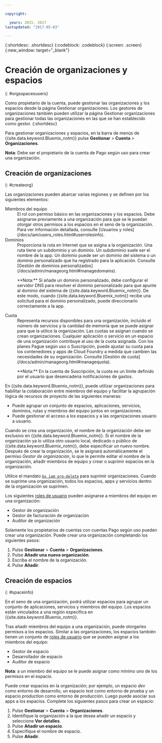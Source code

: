 ```yaml
---

copyright:

  years: 2015, 2017
lastupdated: "2017-05-03"

---
```


{:shortdesc: .shortdesc}
{:codeblock: .codeblock}
{:screen: .screen}
{:new_window: target="_blank"}

# Creación de organizaciones y espacios
{: #orgsspacesusers}

Como propietario de la cuenta, puede gestionar las organizaciones y los espacios desde la página Gestionar organizaciones. Los gestores de organizaciones también pueden utilizar la página Gestionar organizaciones para gestionar todas las organizaciones en las que se han establecido como gestor.
{:shortdesc}

Para gestionar organizaciones y espacios, en la barra de menús de {{site.data.keyword.Bluemix_notm}} pulse **Gestionar** &gt; **Cuenta** &gt; **Organizaciones**. 

**Nota**: Debe ser el propietario de la cuenta de Pago según uso para crear una organización.

## Creación de organizaciones
{: #createorg}

Las organizaciones pueden abarcar varias regiones y se definen por los siguientes elementos:

<dl>
<dt>Miembros del equipo</dt>
<dd>El rol con permiso básico en las organizaciones y los espacios. Debe asignarse previamente a una organización
para que se le puedan otorgar otros permisos a los espacios en el seno de la organización. Para ver información detallada,
consulte [Usuarios y roles](/docs/iam/users_roles.html#userrolesinfo).</dd>
<dt>Dominios</dt>
<dd>Proporciona la ruta en Internet que se asigna a la organización. Una ruta tiene un subdominio y un dominio. Un subdominio suele ser el nombre de la app. Un dominio puede ser un dominio del sistema o un dominio personalizado que ha registrado para la aplicación. Consulte [Gestión de dominios personalizados](/docs/admin/manageorg.html#managedomains).<br/>
<p>**Nota:** Si añade un dominio personalizado, debe configurar el servidor DNS para resolver el dominio personalizado para que apunte al dominio del sistema de {{site.data.keyword.Bluemix_notm}}. De este modo, cuando {{site.data.keyword.Bluemix_notm}} recibe una solicitud para el dominio personalizado, puede direccionarlo correctamente a la app.</p></dd>
<dt>Cuota</dt>
<dd>Representa recursos disponibles para una organización, incluido el número de servicios y la cantidad de memoria que se puede asignar para que la utilice la organización. Las cuotas se asignan cuando se crean organizaciones. Cualquier aplicación o servicio en un espacio de una organización contribuye al uso de la cuota asignada. Con los planes Pague según uso o Suscripción, puede ajustar su cuota para los contenedores y apps de Cloud Foundry a medida que cambien las necesidades de su organización. Consulte [Gestión de cuota](/docs/admin/manageorg.html#managequota).
<p>**Nota:** En la cuenta de Suscripción, la cuota es un límite definido por el usuario que desencadena notificaciones de gastos.</p></dd>
</dl>

En {{site.data.keyword.Bluemix_notm}}, puede utilizar organizaciones para habilitar la colaboración entre miembros del equipo y facilitar la agrupación lógica de recursos de proyecto de las siguientes maneras:

<ul>
<li>Puede agrupar un conjunto de espacios, aplicaciones, servicios, dominios, rutas y miembros del equipo juntos en organizaciones.</li>
<li>Puede gestionar el acceso a los espacios y a las organizaciones usuario a usuario.</li>
</ul>

Cuando se crea una organización, el nombre de la organización debe ser exclusivo en {{site.data.keyword.Bluemix_notm}}. Si el nombre de la organización ya lo utiliza otro usuario local, dedicado o público de {{site.data.keyword.Bluemix_notm}}, debe especificar un nuevo nombre. Después de crear la organización, se le asignará automáticamente el permiso *Gestor de organización*, lo que le permite editar el nombre de la organización, añadir miembros de equipo y crear o suprimir espacios en la organización.

Utilice el mandato [`bx iam org-delete`](/docs/cli/reference/bluemix_cli/bx_cli.html#bluemix_iam_org_delete) para suprimir organizaciones. Cuando se suprime una organización, todos los espacios, apps y servicios dentro de la organización se suprimen.

Los siguientes [roles de usuario](/docs/iam/users_roles.html#userrolesinfo) pueden asignarse a miembros del equipo en una organización:

<ul>
<li>Gestor de organización</li>
<li>Gestor de facturación de organización</li>
<li>Auditor de organización</li>
</ul>

Solamente los propietarios de cuentas con cuentas Pago según uso pueden crear una organización. Puede crear una organización completando los siguientes pasos:

1. Pulse **Gestionar** &gt; **Cuenta** &gt; **Organizaciones**.
2. Pulse **Añadir una nueva organización**.
3. Escriba el nombre de la organización.
4. Pulse **Añadir**.

<!-- Add info on Manage infrastructure option under a space -->

## Creación de espacios
{: #spaceinfo}

En el seno de una organización, podrá utilizar espacios para agrupar un conjunto de aplicaciones, servicios y miembros del equipo. Los espacios están vinculados a una región específica en {{site.data.keyword.Bluemix_notm}}.

Tras añadir miembros del equipo a una organización, puede otorgarles permisos a los espacios. Similar a las organizaciones, los espacios también tienen un conjunto de [roles de usuario](/docs/iam/users_roles.html#userrolesinfo) que se pueden asignar a los miembros del equipo:

<ul>
<li>Gestor de espacio</li>
<li>Desarrollador de espacio</li>
<li>Auditor de espacio</li>
</ul>

**Nota**: a un miembro del equipo se le puede asignar como mínimo uno de los permisos en el espacio.

Puede crear espacios en la organización; por ejemplo, un espacio *dev* como entorno de desarrollo, un espacio *test* como entorno de prueba y un espacio *production* como entorno de producción. Luego puede asociar sus apps a los espacios. Complete los siguientes pasos para crear un espacio:

1. Pulse **Gestionar** &gt; **Cuenta** &gt; **Organizaciones**.
2. Identifique la organización a la que desea añadir un espacio y seleccione **Ver detalles**.
4. Pulse **Añadir un espacio**.
5. Especifique el nombre de espacio.
6. Pulse **Añadir**.
